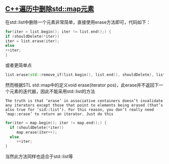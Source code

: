 ## [C++遍历中删除std::map元素](https://www.cnblogs.com/kex1n/archive/2011/07/08/2100787.html)
在std::list中删除一个元素非常简单，直接使用erase方法即可，代码如下：
```cpp
for(iter = list.begin(); iter != list.end();) {
if (shouldDelete(*iter))
iter = list.erase(iter);
else
++iter;
}
```
或者更简单点
```cpp
list.erase(std::remove_if(list.begin(), list.end(), shouldDelete), list_end());
```
然而根据STL std::map中的定义void erase(iterator pos)，此erase并不返回下一个元素的迭代器，因此不能采用std::list的方法
```shell
The truth is that ‘erase’ in associative containers doesn’t invalidate any iterators except those that point to elements being erased (that’s also true for ’sid::list’). For this reason, you don’t really need ‘map::erase’ to return an iterator. Just do this
```
```cpp
for(iter = map.begin(); iter != map.end();) {
  if (shouldDelete(*iter))
     map.erase(iter++);
  else
     ++iter;
}
```
当然此方法同样也适合于std::list等
